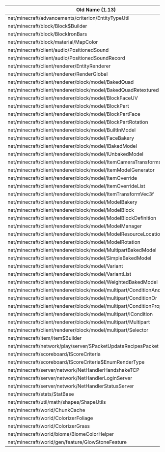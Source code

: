 | Old Name (1.13)                                                            | New Name (1.13.1)                                                    |
|----------------------------------------------------------------------------|----------------------------------------------------------------------|
| net/minecraft/advancements/criterion/EntityTypeUtil                        | net/minecraft/advancements/criterion/EntityTypePredicate             |
| net/minecraft/block/Block$Builder                                          | net/minecraft/block/Block$Properties                                 |
| net/minecraft/block/BlockIronBars                                          | net/minecraft/block/BlockPane                                        |
| net/minecraft/block/material/MapColor                                      | net/minecraft/block/material/MaterialColor                           |
| net/minecraft/client/audio/PositionedSound                                 | net/minecraft/client/audio/AbstractSound                             |
| net/minecraft/client/audio/PositionedSoundRecord                           | net/minecraft/client/audio/SimpleSound                               |
| net/minecraft/client/renderer/EntityRenderer                               | net/minecraft/client/renderer/GameRenderer                           |
| net/minecraft/client/renderer/RenderGlobal                                 | net/minecraft/client/renderer/WorldRenderer                          |
| net/minecraft/client/renderer/block/model/BakedQuad                        | net/minecraft/client/renderer/model/BakedQuad                        |
| net/minecraft/client/renderer/block/model/BakedQuadRetextured              | net/minecraft/client/renderer/model/BakedQuadRetextured              |
| net/minecraft/client/renderer/block/model/BlockFaceUV                      | net/minecraft/client/renderer/model/BlockFaceUV                      |
| net/minecraft/client/renderer/block/model/BlockPart                        | net/minecraft/client/renderer/model/BlockPart                        |
| net/minecraft/client/renderer/block/model/BlockPartFace                    | net/minecraft/client/renderer/model/BlockPartFace                    |
| net/minecraft/client/renderer/block/model/BlockPartRotation                | net/minecraft/client/renderer/model/BlockPartRotation                |
| net/minecraft/client/renderer/block/model/BuiltInModel                     | net/minecraft/client/renderer/model/BuiltInModel                     |
| net/minecraft/client/renderer/block/model/FaceBakery                       | net/minecraft/client/renderer/model/FaceBakery                       |
| net/minecraft/client/renderer/block/model/IBakedModel                      | net/minecraft/client/renderer/model/IBakedModel                      |
| net/minecraft/client/renderer/block/model/IUnbakedModel                    | net/minecraft/client/renderer/model/IUnbakedModel                    |
| net/minecraft/client/renderer/block/model/ItemCameraTransforms             | net/minecraft/client/renderer/model/ItemCameraTransforms             |
| net/minecraft/client/renderer/block/model/ItemModelGenerator               | net/minecraft/client/renderer/model/ItemModelGenerator               |
| net/minecraft/client/renderer/block/model/ItemOverride                     | net/minecraft/client/renderer/model/ItemOverride                     |
| net/minecraft/client/renderer/block/model/ItemOverrideList                 | net/minecraft/client/renderer/model/ItemOverrideList                 |
| net/minecraft/client/renderer/block/model/ItemTransformVec3f               | net/minecraft/client/renderer/model/ItemTransformVec3f               |
| net/minecraft/client/renderer/block/model/ModelBakery                      | net/minecraft/client/renderer/model/ModelBakery                      |
| net/minecraft/client/renderer/block/model/ModelBlock                       | net/minecraft/client/renderer/model/ModelBlock                       |
| net/minecraft/client/renderer/block/model/ModelBlockDefinition             | net/minecraft/client/renderer/model/ModelBlockDefinition             |
| net/minecraft/client/renderer/block/model/ModelManager                     | net/minecraft/client/renderer/model/ModelManager                     |
| net/minecraft/client/renderer/block/model/ModelResourceLocation            | net/minecraft/client/renderer/model/ModelResourceLocation            |
| net/minecraft/client/renderer/block/model/ModelRotation                    | net/minecraft/client/renderer/model/ModelRotation                    |
| net/minecraft/client/renderer/block/model/MultipartBakedModel              | net/minecraft/client/renderer/model/MultipartBakedModel              |
| net/minecraft/client/renderer/block/model/SimpleBakedModel                 | net/minecraft/client/renderer/model/SimpleBakedModel                 |
| net/minecraft/client/renderer/block/model/Variant                          | net/minecraft/client/renderer/model/Variant                          |
| net/minecraft/client/renderer/block/model/VariantList                      | net/minecraft/client/renderer/model/VariantList                      |
| net/minecraft/client/renderer/block/model/WeightedBakedModel               | net/minecraft/client/renderer/model/WeightedBakedModel               |
| net/minecraft/client/renderer/block/model/multipart/ConditionAnd           | net/minecraft/client/renderer/model/multipart/AndCondition           |
| net/minecraft/client/renderer/block/model/multipart/ConditionOr            | net/minecraft/client/renderer/model/multipart/OrCondition            |
| net/minecraft/client/renderer/block/model/multipart/ConditionPropertyValue | net/minecraft/client/renderer/model/multipart/PropertyValueCondition |
| net/minecraft/client/renderer/block/model/multipart/ICondition             | net/minecraft/client/renderer/model/multipart/ICondition             |
| net/minecraft/client/renderer/block/model/multipart/Multipart              | net/minecraft/client/renderer/model/multipart/Multipart              |
| net/minecraft/client/renderer/block/model/multipart/Selector               | net/minecraft/client/renderer/model/multipart/Selector               |
| net/minecraft/item/Item$Builder                                            | net/minecraft/item/Item$Properties                                   |
| net/minecraft/network/play/server/SPacketUpdateRecipesPacket               | net/minecraft/network/play/server/SPacketUpdateRecipes               |
| net/minecraft/scoreboard/IScoreCriteria                                    | net/minecraft/scoreboard/ScoreCriteria                               |
| net/minecraft/scoreboard/IScoreCriteria$EnumRenderType                     | net/minecraft/scoreboard/ScoreCriteria$RenderType                    |
| net/minecraft/server/network/NetHandlerHandshakeTCP                        | net/minecraft/network/NetHandlerHandshakeTCP                         |
| net/minecraft/server/network/NetHandlerLoginServer                         | net/minecraft/network/NetHandlerLoginServer                          |
| net/minecraft/server/network/NetHandlerStatusServer                        | net/minecraft/network/NetHandlerStatusServer                         |
| net/minecraft/stats/StatBase                                               | net/minecraft/stats/Stat                                             |
| net/minecraft/util/math/shapes/ShapeUtils                                  | net/minecraft/util/math/shapes/VoxelShapes                           |
| net/minecraft/world/ChunkCache                                             | net/minecraft/world/Region                                           |
| net/minecraft/world/ColorizerFoliage                                       | net/minecraft/world/FoliageColors                                    |
| net/minecraft/world/ColorizerGrass                                         | net/minecraft/world/GrassColors                                      |
| net/minecraft/world/biome/BiomeColorHelper                                 | net/minecraft/world/biome/BiomeColors                                |
| net/minecraft/world/gen/feature/GlowStoneFeature                           | net/minecraft/world/gen/feature/GlowstoneFeature                     |
